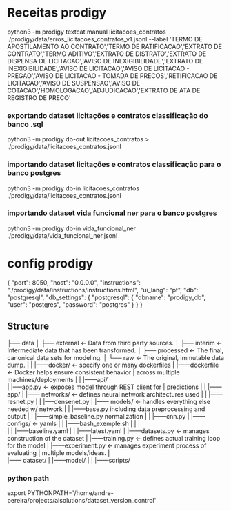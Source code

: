 # Receitas prodigy

python3 -m prodigy textcat.manual licitacoes_contratos ./prodigy/data/erros_licitacoes_contratos_v1.jsonl --label 'TERMO DE APOSTILAMENTO AO CONTRATO','TERMO DE RATIFICACAO','EXTRATO DE CONTRATO','TERMO ADITIVO','EXTRATO DE DISTRATO','EXTRATO DE DISPENSA DE LICITACAO','AVISO DE INEXIGIBILIDADE','EXTRATO DE INEXIGIBILIDADE','AVISO DE LICITACAO','AVISO DE LICITACAO - PREGAO','AVISO DE LICITACAO - TOMADA DE PRECOS','RETIFICACAO DE LICITACAO','AVISO DE SUSPENSAO','AVISO DE COTACAO','HOMOLOGACAO','ADJUDICACAO','EXTRATO DE ATA DE REGISTRO DE PRECO'

### exportando dataset licitações e contratos classificação do banco .sql
python3 -m prodigy db-out licitacoes_contratos > ./prodigy/data/licitacoes_contratos.jsonl

### importando dataset licitações e contratos classificação para o banco postgres
python3 -m prodigy db-in licitacoes_contratos ./prodigy/data/licitacoes_contratos.jsonl

### importando dataset vida funcional ner para o banco postgres
python3 -m prodigy db-in vida_funcional_ner ./prodigy/data/vida_funcional_ner.jsonl

# config prodigy

{
    "port": 8050,
    "host": "0.0.0.0",
    "instructions": "./prodigy/data/instructions/instructions.html",
    "ui_lang": "pt",
    "db": "postgresql",
    "db_settings": {
        "postgresql": {
        "dbname": "prodigy_db",
        "user": "postgres",
        "password": "postgres"
        }
  }
}

## Structure

├── data
│   ├── external       <- Data from third party sources.
│   ├── interim        <- Intermediate data that has been transformed.
│   ├── processed      <- The final, canonical data sets for modeling.
│   └── raw            <- The original, immutable data dump.
| 
|
|——docker/             <- specify one or many dockerfiles 
|     |——dockerfile  <- Docker helps ensure consistent behavior      |                         across multiple machines/deployments
|
|
|——api/                
|     |–—app.py        <- exposes model through REST client for      |                         predictions 
|
|
|—— app/ 
|     |—— networks/    <- defines neural network architectures used
|     |     |——resnet.py 
|     |     |—–densenet.py 
|     |—— models/      <- handles everything else needed w/ network
|     |      |——base.py   including data preprocessing and output 
|     |      |——simple_baseline.py                  normalization
|     |      |——cnn.py 
|     |——configs/  <- yamls
|     |       |——bash_exemple.sh
|     |      |        
|     |      |——baseline.yaml 
|     |      |——latest.yaml 
|     |——datasets.py   <- manages construction of the dataset 
|     |——training.py   <- defines actual training loop for the model
|     |——experiment.py <- manages experiment process of evaluating 
|                         multiple models/ideas. 
|     
|—— dataset/ 
|           |——model/
|           |           |——scripts/

### python path
export PYTHONPATH='/home/andre-pereira/projects/aisolutions/dataset_version_control'